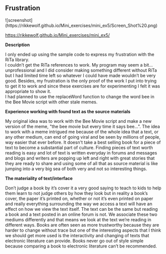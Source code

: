 <h2> Frustration </h2>
![screenshot](https://rikkewolf.github.io/Mini_exercises/mini_ex5/Screen_Shot%20.png)

https://rikkewolf.github.io/Mini_exercises/mini_ex5/

<b>Description</b>

I only ended up using the sample code to express my frustration with the RiTa library.  
I couldn’t get the RiTa references to work. 
My program may seem a bit... unprofessional and I did consider making something different without RiTa but I had limited time left so whatever I could have made wouldn’t be very good. 
Besides, my frustration is the only proof of the work I put into trying to get it to work and since these exercises are for experimenting I felt it was appropriate to show it.  
I had planned to use the replaceWord function to change the word bee in the Bee Movie script with other stale memes. 

<b>Experience working with found text as the source materials</b>

My original idea was to work with the Bee Movie script and make a new version of the meme, "the bee movie but every time it says bee...". 
The idea to work with a meme intrigued me because of the whole idea that a text, or any other medium, can end of going viral and be seen by millions of people, way easier that ever before. 
It doesn't take a best selling book for a piece of text to become a substantial part of culture. 
Finding pieces of text worth reading is easy and lot of text is written everyday in forums and messages and blogs and writers 
are popping up left and right with great stories that they are ready to share 
and using some of all that as source material is like jumping into a very big sea of both very and not so interesting things. 

<b>The materiality of text/interface</b>

Don’t judge a book by it’s cover it a very good saying to teach to kids to help them learn to not judge others by how they look 
but in reality a book’s cover, the paper it’s printed on, whether or not it’s even printed on paper and really everything surrounding the way we access a text will have an effect on how we view the text itself. 
The text can be the same but reading a book and a text posted in an online forum is not.
We associate these two mediums differently and that means we look at the text we’re reading in different ways. 
Books are often seen as more trustworthy because they are harder to change without trace 
but one of the interesting aspects that I think we should get more used is the interactivity and changing of texts that electronic literature can provide. 
Books never go out of style simple because comparing a book to electronic literature can’t be recommended. 
